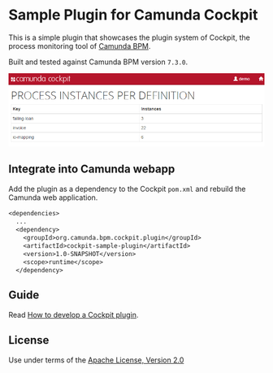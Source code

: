 Sample Plugin for Camunda Cockpit
=================================

This is a simple plugin that showcases the plugin system of Cockpit, the process monitoring tool of [Camunda BPM](http://docs.camunda.org).

Built and tested against Camunda BPM version `7.3.0`.

![Screenshot](screenshot.png)

Integrate into Camunda webapp
-----------------------------

Add the plugin as a dependency to the Cockpit `pom.xml` and rebuild the Camunda web application.

    <dependencies>
      ...
      <dependency>
        <groupId>org.camunda.bpm.cockpit.plugin</groupId>
        <artifactId>cockpit-sample-plugin</artifactId>
        <version>1.0-SNAPSHOT</version>
        <scope>runtime</scope>
      </dependency>


Guide
-----

Read [How to develop a Cockpit plugin][1].


License
-------

Use under terms of the [Apache License, Version 2.0](http://www.apache.org/licenses/LICENSE-2.0)


[1]: http://docs.camunda.org/latest/real-life/how-to/#cockpit-how-to-develop-a-cockpit-plugin
